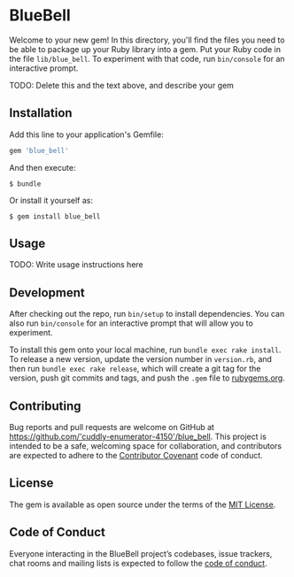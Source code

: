 # BlueBell

Welcome to your new gem! In this directory, you'll find the files you need to be able to package up your Ruby library into a gem. Put your Ruby code in the file `lib/blue_bell`. To experiment with that code, run `bin/console` for an interactive prompt.

TODO: Delete this and the text above, and describe your gem

## Installation

Add this line to your application's Gemfile:

```ruby
gem 'blue_bell'
```

And then execute:

    $ bundle

Or install it yourself as:

    $ gem install blue_bell

## Usage

TODO: Write usage instructions here

## Development

After checking out the repo, run `bin/setup` to install dependencies. You can also run `bin/console` for an interactive prompt that will allow you to experiment.

To install this gem onto your local machine, run `bundle exec rake install`. To release a new version, update the version number in `version.rb`, and then run `bundle exec rake release`, which will create a git tag for the version, push git commits and tags, and push the `.gem` file to [rubygems.org](https://rubygems.org).

## Contributing

Bug reports and pull requests are welcome on GitHub at https://github.com/'cuddly-enumerator-4150'/blue_bell. This project is intended to be a safe, welcoming space for collaboration, and contributors are expected to adhere to the [Contributor Covenant](http://contributor-covenant.org) code of conduct.

## License

The gem is available as open source under the terms of the [MIT License](https://opensource.org/licenses/MIT).

## Code of Conduct

Everyone interacting in the BlueBell project’s codebases, issue trackers, chat rooms and mailing lists is expected to follow the [code of conduct](https://github.com/'cuddly-enumerator-4150'/blue_bell/blob/master/CODE_OF_CONDUCT.md).
